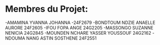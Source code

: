 # Membres du Projet:
-AMAMINA YVANNA JOHANNA -24F2679 
-BONDTOUM NDZIE ANAELLE AURORE 24F2605
-IFOU FOPA ANGE 24G2205
-MASSONGO SUZANNE NENICIA 24G2845
-MOUNDEN NCHARE YASSER YOUSSOUF 24G2162
-NDOUMA NANG ASTIN SOSTHENE 24F2551

